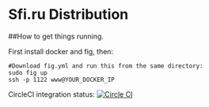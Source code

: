 Sfi.ru Distribution
========

##How to get things running.

First install docker and fig, then:

```
#Download fig.yml and run this from the same directory:
sudo fig up
ssh -p 1122 www@YOUR_DOCKER_IP
```

CircleCI integration status:
[![Circle CI](https://circleci.com/gh/sfi-ru/SfiDistr/tree/master.svg?style=svg)](https://circleci.com/gh/sfi-ru/SfiDistr/tree/master)
